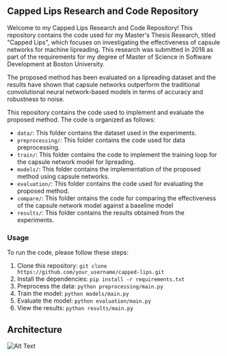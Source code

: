 ## Capped Lips Research and Code Repository

Welcome to my Capped Lips Research and Code Repository! This repository contains the code used for my Master's Thesis Research, titled "Capped Lips", which focuses on investigating the effectiveness of capsule networks for machine lipreading. This research was submitted in 2018 as part of the requirements for my degree of Master of Science in Software Development at Boston University.

The proposed method has been evaluated on a lipreading dataset and the results have shown that capsule networks outperform the traditional convolutional neural network-based models in terms of accuracy and robustness to noise.

This repository contains the code used to implement and evaluate the proposed method. The code is organized as follows:

- `data/`: This folder contains the dataset used in the experiments.
- `preprocessing/`: This folder contains the code used for data preprocessing.
- `train/`: This folder contains the code to implement the training loop for the capsule network model for lipreading.
- `models/`: This folder contains the implementation of the proposed method using capsule networks.
- `evaluation/`: This folder contains the code used for evaluating the proposed method.
- `compare/`: This folder ontains the code for comparing the effectiveness of the capsule network model against a baseline model
- `results/`: This folder contains the results obtained from the experiments.


### Usage

To run the code, please follow these steps:

1. Clone this repository: `git clone https://github.com/your_username/capped-lips.git`
2. Install the dependencies: `pip install -r requirements.txt`
3. Preprocess the data: `python preprocessing/main.py`
4. Train the model: `python models/main.py`
5. Evaluate the model: `python evaluation/main.py`
6. View the results: `python results/main.py`


## Architecture

![Alt Text](good_hands.gif)
